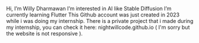 Hi, I’m Willy Dharmawan
I’m interested in AI like Stable Diffusion 
I’m currently learning Flutter
This Github account was just created in 2023 while i was doing my internship. 
There is a private project that i made during my internship, you can check it here: nightwillcode.github.io ( I'm sorry but the website is not responsive ). 

